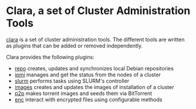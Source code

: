 Clara, a set of Cluster Administration Tools
============================================

[clara](https://github.com/edf-hpc/clara/blob/master/docs/source/clara.md) is a set of cluster administration tools.  The different tools are written as plugins that can be added or removed independently.

Clara provides the following plugins:
* [repo](https://github.com/edf-hpc/clara/blob/master/docs/source/clara-repo.md)     creates, updates and synchronizes local Debian repositories
* [ipmi](https://github.com/edf-hpc/clara/blob/master/docs/source/clara-ipmi.md)    manages and get the status from the nodes of a cluster
* [slurm](https://github.com/edf-hpc/clara/blob/master/docs/source/clara-slurm.md)    performs tasks using SLURM's controller
* [images](https://github.com/edf-hpc/clara/blob/master/docs/source/clara-images.md)   creates and updates the images of installation of a cluster
* [p2p](https://github.com/edf-hpc/clara/blob/master/docs/source/clara-p2p.md)      makes torrent images and seeds them via BitTorrent
* [enc](https://github.com/edf-hpc/clara/blob/master/docs/source/clara-enc.md)     interact with encrypted files using configurable methods

